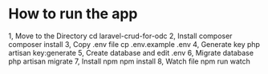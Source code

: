 # How to run the app 

1, Move to the Directory cd laravel-crud-for-odc
2, Install composer composer install
3, Copy .env file cp .env.example .env
4, Generate key php artisan key:generate
5, Create database and edit .env
6, Migrate database php artisan migrate
7, Install npm npm install
8, Watch file npm run watch
